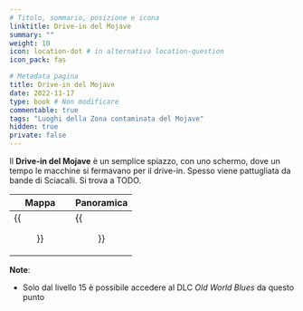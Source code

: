 ```yaml
---
# Titolo, sommario, posizione e icona
linktitle: Drive-in del Mojave
summary: ""
weight: 10
icon: location-dot # in alternativa location-question
icon_pack: fas

# Metadata pagina
title: Drive-in del Mojave
date: 2022-11-17
type: book # Non modificare
commentable: true
tags: "Luoghi della Zona contaminata del Mojave"
hidden: true
private: false
---
```


<div class="fnv">

Il **Drive-in del Mojave** è un semplice spiazzo, con uno schermo, dove un tempo le macchine si fermavano per il drive-in. Spesso viene pattugliata da bande di Sciacalli. Si trova a TODO.

| Mappa                         | Panoramica                |
| ----------------------------- | ------------------------- |
| {{<figure src="fnv/Mojave_Drive-in_loc.webp">}} | {{<figure src="fnv/Mojave_Drive-in.webp">}} |

**Note**:
- Solo dal livello 15 è possibile accedere al DLC _Old World Blues_ da questo punto

</div>

